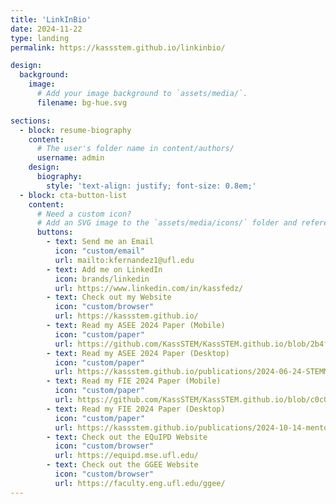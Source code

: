 ```yaml
---
title: 'LinkInBio'
date: 2024-11-22
type: landing
permalink: https://kassstem.github.io/linkinbio/

design:
  background:
    image:
      # Add your image background to `assets/media/`.
      filename: bg-hue.svg

sections:
  - block: resume-biography
    content:
      # The user's folder name in content/authors/
      username: admin
    design:
      biography:
        style: 'text-align: justify; font-size: 0.8em;'
  - block: cta-button-list
    content:
      # Need a custom icon?
      # Add an SVG image to the `assets/media/icons/` folder and reference it in the `icon` field below
      buttons:
        - text: Send me an Email
          icon: "custom/email"
          url: mailto:kfernandez1@ufl.edu
        - text: Add me on LinkedIn
          icon: brands/linkedin
          url: https://www.linkedin.com/in/kassfedz/
        - text: Check out my Website
          icon: "custom/browser"
          url: https://kassstem.github.io/
        - text: Read my ASEE 2024 Paper (Mobile)
          icon: "custom/paper"
          url: https://github.com/KassSTEM/KassSTEM.github.io/blob/2b4fa8658a2acf599b99ac853f425f92e63280a2/files/examining-stemm-mentorship-within-student-organizations-in-higher-education-through-a-critical-lens.pdf
        - text: Read my ASEE 2024 Paper (Desktop)
          icon: "custom/paper"
          url: https://kassstem.github.io/publications/2024-06-24-STEMM-mentorship#paper
        - text: Read my FIE 2024 Paper (Mobile)
          icon: "custom/paper"
          url: https://github.com/KassSTEM/KassSTEM.github.io/blob/c0c0317f9a64efc05917d9b0b08aac963183afac/files/an_exploratory_study_on_post-secondary_stem_mentorship_within_student_organizations.pdf
        - text: Read my FIE 2024 Paper (Desktop)
          icon: "custom/paper"
          url: https://kassstem.github.io/publications/2024-10-14-mentorship-in-student-organizations#paper
        - text: Check out the EQuIPD Website
          icon: "custom/browser"
          url: https://equipd.mse.ufl.edu/
        - text: Check out the GGEE Website
          icon: "custom/browser"
          url: https://faculty.eng.ufl.edu/ggee/
---
```

